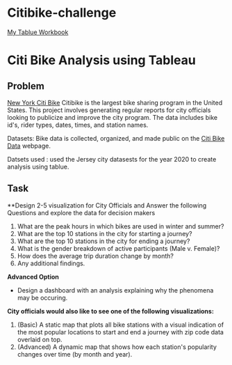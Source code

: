 # Citibike-challenge
[My Tablue Workbook](https://public.tableau.com/views/Citibike_16960652275300/StoryCitiBike?:language=en-US&publish=yes&:display_count=n&:origin=viz_share_link)
# Citi Bike Analysis using Tableau

## Problem

[New York Citi Bike](https://en.wikipedia.org/wiki/Citi_Bike) Citibike is the largest bike sharing program in the United States. This project involves generating regular reports for city officials looking to publicize and improve the city program. The data includes bike id's, rider types, dates, times, and station names. 

Datasets: Bike data is collected, organized, and made public on the [Citi Bike Data](https://www.citibikenyc.com/system-data) webpage.

Datsets used :  used the Jersey city datasests for the year 2020 to create analysis using tablue.

## Task

**Design 2-5 visualization for City Officials and Answer the following Questions and explore the data for decision makers 

1. What are the peak hours in which bikes are used in winter and summer?
2. What are the top 10 stations in the city for starting a journey?
3. What are the top 10 stations in the city for ending a journey?  
4. What is the gender breakdown of active participants (Male v. Female)?
4. How does the average trip duration change by month?
5. Any additional findings. 

**Advanced Option**

* Design a dashboard with an analysis explaining why the phenomena may be occuring. 

**City officials would also like to see one of the following visualizations:**

1. (Basic) A static map that plots all bike stations with a visual indication of the most popular locations to start and end a journey with zip code data overlaid on top.
2. (Advanced) A dynamic map that shows how each station's popularity changes over time (by month and year).  
